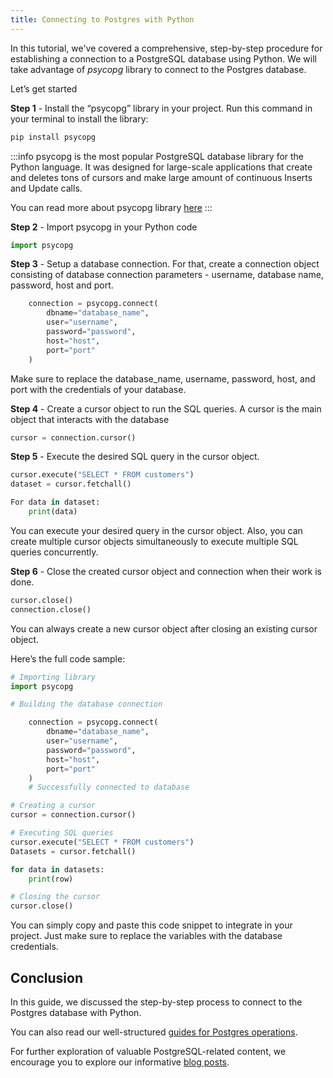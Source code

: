 ```yaml
---
title: Connecting to Postgres with Python
---
```


In this tutorial, we've covered a comprehensive, step-by-step procedure for establishing a connection to a PostgreSQL database using Python. We will take advantage of _psycopg_ library to connect to the Postgres database.

Let’s get started

**Step 1** - Install the “psycopg” library in your project. Run this command in your terminal to install the library:

```sh
pip install psycopg
```

:::info
psycopg is the most popular PostgreSQL database library for the Python language. It was designed for large-scale applications that create and deletes tons of cursors and make large amount of continuous Inserts and Update calls.

You can read more about psycopg library [here](https://pypi.org/project/psycopg/)
:::

**Step 2** - Import psycopg in your Python code

```python
import psycopg
```

**Step 3** - Setup a database connection. For that, create a connection object consisting of database connection parameters - username, database name, password, host and port.

```python
    connection = psycopg.connect(
        dbname="database_name",
        user="username",
        password="password",
        host="host",
        port="port"
    )
```

Make sure to replace the database_name, username, password, host, and port with the credentials of your database.

**Step 4** - Create a cursor object to run the SQL queries. A cursor is the main object that interacts with the database

```python
cursor = connection.cursor()
```

**Step 5** - Execute the desired SQL query in the cursor object.

```python
cursor.execute("SELECT * FROM customers")
dataset = cursor.fetchall()

For data in dataset:
    print(data)
```

You can execute your desired query in the cursor object. Also, you can create multiple cursor objects simultaneously to execute multiple SQL queries concurrently.

**Step 6** - Close the created cursor object and connection when their work is done.

```python
cursor.close()
connection.close()
```

You can always create a new cursor object after closing an existing cursor object.

Here’s the full code sample:

```python
# Importing library
import psycopg

# Building the database connection

    connection = psycopg.connect(
        dbname="database_name",
        user="username",
        password="password",
        host="host",
        port="port"
    )
    # Successfully connected to database

# Creating a cursor
cursor = connection.cursor()

# Executing SQL queries
cursor.execute("SELECT * FROM customers")
Datasets = cursor.fetchall()

for data in datasets:
    print(row)

# Closing the cursor
cursor.close()

```

You can simply copy and paste this code snippet to integrate in your project. Just make sure to replace the variables with the database credentials.

## Conclusion

In this guide, we discussed the step-by-step process to connect to the Postgres database with Python.

You can also read our well-structured [guides for Postgres operations](https://tembo.io/docs/category/postgres-guides).

For further exploration of valuable PostgreSQL-related content, we encourage you to explore our informative [blog posts](https://tembo.io/blog).
